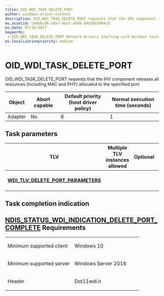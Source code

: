 ```yaml
---
title: OID_WDI_TASK_DELETE_PORT
author: windows-driver-content
description: OID_WDI_TASK_DELETE_PORT requests that the IHV component releases all resources (including MAC and PHY) allocated to the specified port.
ms.assetid: c84b6cd6-a8e7-4ba7-a9d9-04b2881904c8
ms.date: 07/18/2017
keywords:
 - OID_WDI_TASK_DELETE_PORT Network Drivers Starting with Windows Vista
ms.localizationpriority: medium
---
```


# OID\_WDI\_TASK\_DELETE\_PORT


OID\_WDI\_TASK\_DELETE\_PORT requests that the IHV component releases all resources (including MAC and PHY) allocated to the specified port.

| Object  | Abort capable | Default priority (host driver policy) | Normal execution time (seconds) |
|---------|---------------|---------------------------------------|---------------------------------|
| Adapter | No            | 6                                     | 1                               |

 

## Task parameters


| TLV                                                                               | Multiple TLV instances allowed | Optional | Description                 |
|-----------------------------------------------------------------------------------|--------------------------------|----------|-----------------------------|
| [**WDI\_TLV\_DELETE\_PORT\_PARAMETERS**](https://msdn.microsoft.com/library/windows/hardware/dn926288) |                                |          | The delete port parameters. |

 

## Task completion indication


[NDIS\_STATUS\_WDI\_INDICATION\_DELETE\_PORT\_COMPLETE](ndis-status-wdi-indication-delete-port-complete.md)
Requirements
------------

<table>
<colgroup>
<col width="50%" />
<col width="50%" />
</colgroup>
<tbody>
<tr class="odd">
<td><p>Minimum supported client</p></td>
<td><p>Windows 10</p></td>
</tr>
<tr class="even">
<td><p>Minimum supported server</p></td>
<td><p>Windows Server 2016</p></td>
</tr>
<tr class="odd">
<td><p>Header</p></td>
<td>Dot11wdi.h</td>
</tr>
</tbody>
</table>

 

 




